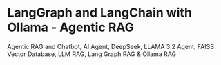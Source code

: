 # LangGraph and LangChain with Ollama - Agentic RAG
Agentic RAG and Chatbot, AI Agent, DeepSeek, LLAMA 3.2 Agent, FAISS Vector Database, LLM RAG, Lang Graph RAG &amp; Ollama RAG
